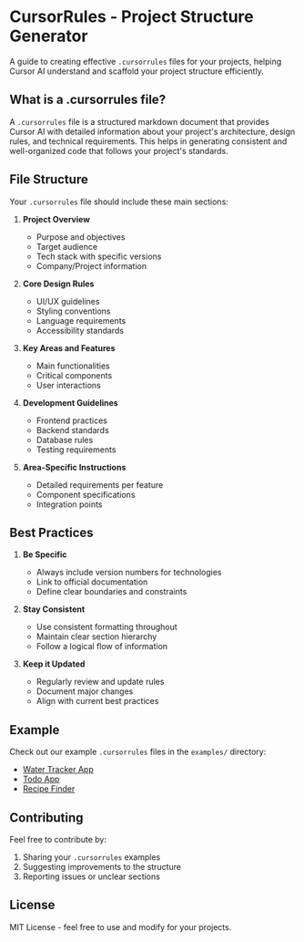# CursorRules - Project Structure Generator

A guide to creating effective `.cursorrules` files for your projects, helping Cursor AI understand and scaffold your project structure efficiently.

## What is a .cursorrules file?

A `.cursorrules` file is a structured markdown document that provides Cursor AI with detailed information about your project's architecture, design rules, and technical requirements. This helps in generating consistent and well-organized code that follows your project's standards.

## File Structure

Your `.cursorrules` file should include these main sections:

1. **Project Overview**
   - Purpose and objectives
   - Target audience
   - Tech stack with specific versions
   - Company/Project information

2. **Core Design Rules**
   - UI/UX guidelines
   - Styling conventions
   - Language requirements
   - Accessibility standards

3. **Key Areas and Features**
   - Main functionalities
   - Critical components
   - User interactions

4. **Development Guidelines**
   - Frontend practices
   - Backend standards
   - Database rules
   - Testing requirements

5. **Area-Specific Instructions**
   - Detailed requirements per feature
   - Component specifications
   - Integration points

## Best Practices

1. **Be Specific**
   - Always include version numbers for technologies
   - Link to official documentation
   - Define clear boundaries and constraints

2. **Stay Consistent**
   - Use consistent formatting throughout
   - Maintain clear section hierarchy
   - Follow a logical flow of information

3. **Keep it Updated**
   - Regularly review and update rules
   - Document major changes
   - Align with current best practices

## Example

Check out our example `.cursorrules` files in the `examples/` directory:
- [Water Tracker App](examples/water-tracker.cursorrules)
- [Todo App](examples/todo-app.cursorrules)
- [Recipe Finder](examples/recipe-finder.cursorrules)

## Contributing

Feel free to contribute by:
1. Sharing your `.cursorrules` examples
2. Suggesting improvements to the structure
3. Reporting issues or unclear sections

## License

MIT License - feel free to use and modify for your projects.
